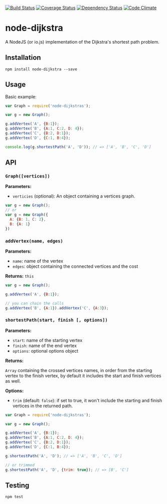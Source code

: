 [![Build Status](https://travis-ci.org/albertorestifo/node-dijkstra.svg)](https://travis-ci.org/albertorestifo/node-dijkstra) [![Coverage Status](https://coveralls.io/repos/albertorestifo/node-dijkstra/badge.svg)](https://coveralls.io/r/albertorestifo/node-dijkstra) [![Dependency Status](https://gemnasium.com/albertorestifo/node-dijkstra.svg)](https://gemnasium.com/albertorestifo/node-dijkstra) [![Code Climate](https://codeclimate.com/github/albertorestifo/node-dijkstra/badges/gpa.svg)](https://codeclimate.com/github/albertorestifo/node-dijkstra)

# node-dijkstra

A NodeJS (or io.js) implementation of the Dijkstra's shortest path problem.

## Installation

```shell
npm install node-dijkstra --save
```

## Usage

Basic example:

```js
var Graph = require('node-dijkstras');

var g = new Graph();

g.addVertex('A', {B:1});
g.addVertex('B', {A:1, C:2, D: 4});
g.addVertex('C', {B:2, D:1});
g.addVertex('D', {C:1, B:4});

console.log(g.shortestPath('A', 'D')); // => ['A', 'B', 'C', 'D']
```

## API

### `Graph([vertices])`

**Parameters:**

- `verticies` (optional): An object containing a vertices graph.

```js
var g = new Graph();
// or
var g = new Graph({
  A: {B: 1, C: 2},
  B: {A: 1}
})
```

### `addVertex(name, edges)`

**Parameters:**

- `name`: name of the vertex
- `edges`: object containing the connected vertices and the cost

**Returns:** `this`

```js
var g = new Graph();

g.addVertex('A', {B:1});

// you can chain the calls
g.addVertex('B', {A:1}).addVertex('C', {A:3});
```

### `shortestPath(start, finish [, options])`

**Parameters:**

- `start`: name of the starting vertex
- `finish`: name of the end vertex
- `options`: optional options object

**Returns:**

`Array` containing the crossed vertices names, in order from the starting vertex to the finish vertex, by default it includes the start and finish vertices as well.

**Options:**

- `trim` (default: `false`): if set to true, it won't include the starting and finish vertices in the returned path.

```js
var Graph = require('node-dijkstras');

var g = new Graph();

g.addVertex('A', {B:1});
g.addVertex('B', {A:1, C:2, D: 4});
g.addVertex('C', {B:2, D:1});
g.addVertex('D', {C:1, B:4});

g.shortestPath('A', 'D'); // => ['A', 'B', 'C', 'D']

// or trimmed
g.shortestPath('A', 'D', {trim: true}); // => [B', 'C']
```



## Testing

```shell
npm test
```


[1]: https://github.com/andrewhayward/dijkstra
